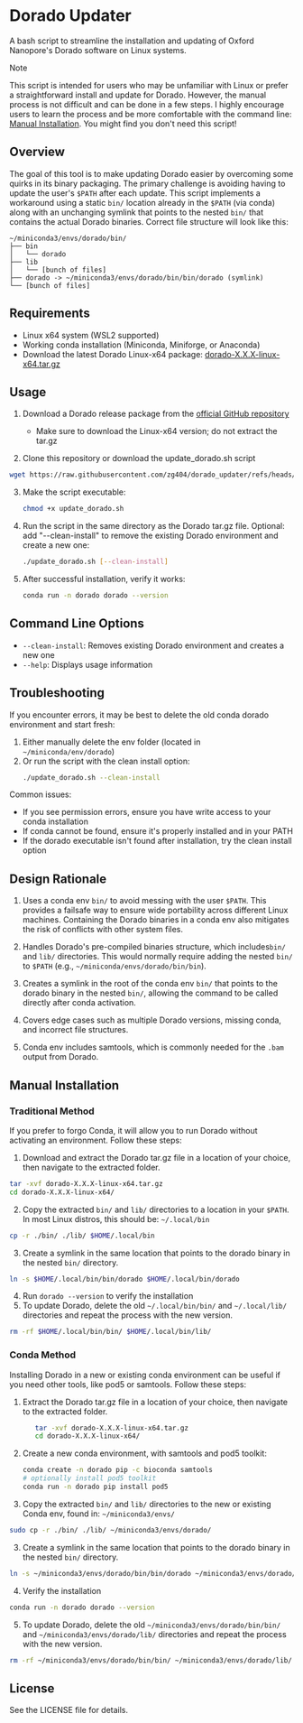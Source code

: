 # Dorado Updater

A bash script to streamline the installation and updating of Oxford Nanopore's Dorado software on Linux systems.

> [!NOTE]
> This script is intended for users who may be unfamiliar with Linux or prefer a straightforward install and update for Dorado. However, the manual process is not difficult and can be done in a few steps. I highly encourage users to learn the process and be more comfortable with the command line: [Manual Installation](#manual-installation). You might find you don't need this script!

## Overview

The goal of this tool is to make updating Dorado easier by overcoming some quirks in its binary packaging. The primary challenge is avoiding having to update the user's `$PATH` after each update. This script implements a workaround using a static `bin/` location already in the `$PATH` (via conda) along with an unchanging symlink that points to the nested `bin/` that contains the actual Dorado binaries.
Correct file structure will look like this:
```
~/miniconda3/envs/dorado/bin/
├── bin
│   └── dorado
├── lib
│   └── [bunch of files]
├── dorado -> ~/miniconda3/envs/dorado/bin/bin/dorado (symlink)
└── [bunch of files]
```
## Requirements
- Linux x64 system (WSL2 supported)
- Working conda installation (Miniconda, Miniforge, or Anaconda)
- Download the latest Dorado Linux-x64 package: [dorado-X.X.X-linux-x64.tar.gz](https://github.com/nanoporetech/dorado?tab=readme-ov-file#installation)

## Usage

1. Download a Dorado release package from the [official GitHub repository](https://github.com/nanoporetech/dorado?tab=readme-ov-file#installation)
   - Make sure to download the Linux-x64 version; do not extract the tar.gz
   
2. Clone this repository or download the update_dorado.sh script
```bash
wget https://raw.githubusercontent.com/zg404/dorado_updater/refs/heads/main/update_dorado.sh
```

3. Make the script executable:
   ```bash
   chmod +x update_dorado.sh
   ```

4. Run the script in the same directory as the Dorado tar.gz file. Optional: add "--clean-install" to remove the existing Dorado environment and create a new one:
   ```bash
   ./update_dorado.sh [--clean-install]
   ```

5. After successful installation, verify it works:
   ```bash
   conda run -n dorado dorado --version
   ```
## Command Line Options

- `--clean-install`: Removes existing Dorado environment and creates a new one
- `--help`: Displays usage information

## Troubleshooting

If you encounter errors, it may be best to delete the old conda dorado environment and start fresh:

1. Either manually delete the env folder (located in `~/miniconda/env/dorado`)
2. Or run the script with the clean install option:
   ```bash
   ./update_dorado.sh --clean-install
   ```

Common issues:
- If you see permission errors, ensure you have write access to your conda installation
- If conda cannot be found, ensure it's properly installed and in your PATH
- If the dorado executable isn't found after installation, try the clean install option

## Design Rationale

1. Uses a conda env `bin/` to avoid messing with the user `$PATH`. This provides a failsafe way to ensure wide portability across different Linux machines. Containing the Dorado binaries in a conda env also mitigates the risk of conflicts with other system files.

2. Handles Dorado's pre-compiled binaries structure, which includes`bin/` and `lib/` directories. This would normally require adding the nested `bin/` to `$PATH` (e.g., `~/miniconda/envs/dorado/bin/bin`).

3. Creates a symlink in the root of the conda env `bin/` that points to the dorado binary in the nested `bin/`, allowing the command to be called directly after conda activation.

4. Covers edge cases such as multiple Dorado versions, missing conda, and incorrect file structures.

5. Conda env includes samtools, which is commonly needed for the `.bam` output from Dorado.

## Manual Installation
### Traditional Method
If you prefer to forgo Conda, it will allow you to run Dorado without activating an environment. Follow these steps:
1. Download and extract the Dorado tar.gz file in a location of your choice, then navigate to the extracted folder.
```bash
tar -xvf dorado-X.X.X-linux-x64.tar.gz
cd dorado-X.X.X-linux-x64/
```
2. Copy the extracted `bin/` and `lib/` directories to a location in your `$PATH`. In most Linux distros, this should be: `~/.local/bin`
```bash
cp -r ./bin/ ./lib/ $HOME/.local/bin
```
3. Create a symlink in the same location that points to the dorado binary in the nested `bin/` directory. 
 ```bash
 ln -s $HOME/.local/bin/bin/dorado $HOME/.local/bin/dorado
 ```
4. Run `dorado --version` to verify the installation
5. To update Dorado, delete the old `~/.local/bin/bin/` and `~/.local/lib/` directories and repeat the process with the new version.
```bash
rm -rf $HOME/.local/bin/bin/ $HOME/.local/bin/lib/
```

### Conda Method
Installing Dorado in a new or existing conda environment can be useful if you need other tools, like pod5 or samtools. Follow these steps:
1. Extract the Dorado tar.gz file in a location of your choice, then navigate to the extracted folder.
   ```bash
      tar -xvf dorado-X.X.X-linux-x64.tar.gz
      cd dorado-X.X.X-linux-x64/
   ```
2. Create a new conda environment, with samtools and pod5 toolkit:
   ```bash
   conda create -n dorado pip -c bioconda samtools
   # optionally install pod5 toolkit
   conda run -n dorado pip install pod5
   ```

2. Copy the extracted `bin/` and `lib/` directories to the new or existing Conda env, found in: `~/miniconda3/envs/`
```bash
sudo cp -r ./bin/ ./lib/ ~/miniconda3/envs/dorado/
```
3. Create a symlink in the same location that points to the dorado binary in the nested `bin/` directory. 
 ```bash
 ln -s ~/miniconda3/envs/dorado/bin/bin/dorado ~/miniconda3/envs/dorado/bin/dorado
 ```
4. Verify the installation
```bash
conda run -n dorado dorado --version
```
5. To update Dorado, delete the old `~/miniconda3/envs/dorado/bin/bin/` and `~/miniconda3/envs/dorado/lib/` directories and repeat the process with the new version.
```bash
rm -rf ~/miniconda3/envs/dorado/bin/bin/ ~/miniconda3/envs/dorado/lib/
```


## License

See the LICENSE file for details.
